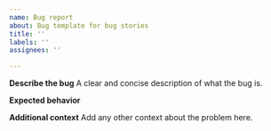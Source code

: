 ```yaml
---
name: Bug report
about: Bug template for bug stories
title: ''
labels: ''
assignees: ''

---
```


**Describe the bug**
A clear and concise description of what the bug is.

**Expected behavior**


**Additional context**
Add any other context about the problem here.
